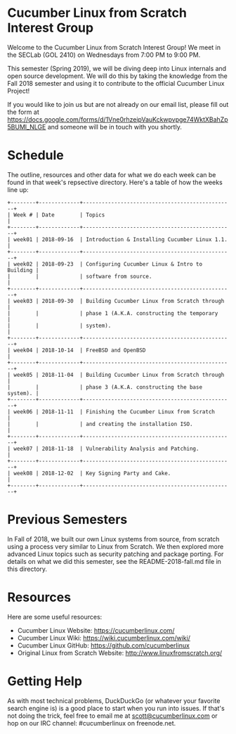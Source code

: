 # Cucumber Linux from Scratch Interest Group

Welcome to the Cucumber Linux from Scratch Interest Group! We meet in the
SECLab (GOL 2410) on Wednesdays from 7:00 PM to 9:00 PM.

This semester (Spring 2019), we will be diving deep into Linux internals and
open source development. We will do this by taking the knowledge from the 
Fall 2018 semester and using it to contribute to the official Cucumber Linux
Project!

If you would like to join us but are not already on our email list, please fill
out the form at
https://docs.google.com/forms/d/1Vne0rhzeipVauKckwpvpge74WktXBahZp5BUMl_NLGE
and someone will be in touch with you shortly.

# Schedule

The outline, resources and other data for what we do each week can be found in
that week's repsective directory. Here's a table of how the weeks line up:

    +--------+-------------+------------------------------------------------+
    | Week # | Date        | Topics                                         |
    +--------+-------------+------------------------------------------------+
    | week01 | 2018-09-16  | Introduction & Installing Cucumber Linux 1.1.  |
    +--------+-------------+------------------------------------------------+
    | week02 | 2018-09-23  | Configuring Cucumber Linux & Intro to Building |
    |        |             | software from source.                          |
    +--------+-------------+------------------------------------------------+
    | week03 | 2018-09-30  | Building Cucumber Linux from Scratch through   |
    |        |             | phase 1 (A.K.A. constructing the temporary     |
    |        |             | system).                                       |
    +--------+-------------+------------------------------------------------+
    | week04 | 2018-10-14  | FreeBSD and OpenBSD                            |
    +--------+-------------+------------------------------------------------+
    | week05 | 2018-11-04  | Building Cucumber Linux from Scratch through   |
    |        |             | phase 3 (A.K.A. constructing the base system). |
    +--------+-------------+------------------------------------------------+
    | week06 | 2018-11-11  | Finishing the Cucumber Linux from Scratch      |
    |        |             | and creating the installation ISO.             |
    +--------+-------------+------------------------------------------------+
    | week07 | 2018-11-18  | Vulnerability Analysis and Patching.           |
    +--------+-------------+------------------------------------------------+
    | week08 | 2018-12-02  | Key Signing Party and Cake.                    |
    +--------+-------------+------------------------------------------------+

# Previous Semesters

In Fall of 2018, we built our own Linux systems from source, from scratch using
a process very similar to Linux from Scratch. We then explored more advanced
Linux topics such as security patching and package porting. For details on what we did this semester, see the README-2018-fall.md file in this directory.

# Resources

Here are some useful resources:
* Cucumber Linux Website: https://cucumberlinux.com/
* Cucumber Linux Wiki: https://wiki.cucumberlinux.com/wiki/
* Cucumber Linux GitHub: https://github.com/cucumberlinux
* Original Linux from Scratch Website: http://www.linuxfromscratch.org/

# Getting Help

As with most technical problems, DuckDuckGo (or whatever your favorite search
engine is) is a good place to start when you run into issues. If that's not
doing the trick, feel free to email me at scott@cucumberlinux.com or hop on our
IRC channel: #cucumberlinux on freenode.net.


